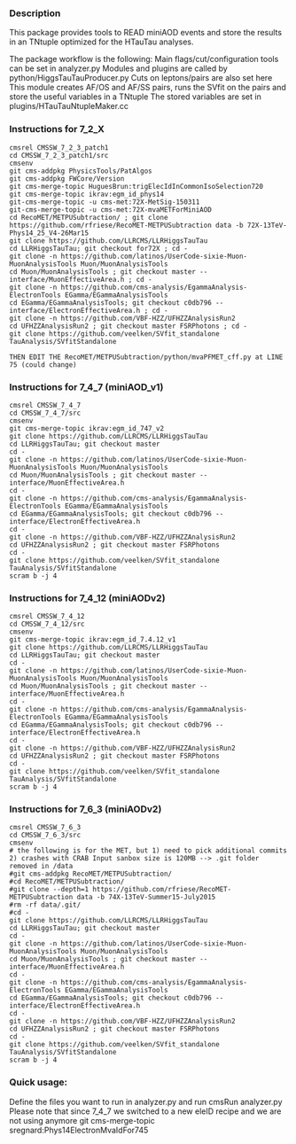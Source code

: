 ### Description

This package provides tools to READ miniAOD events and store the results in an TNtuple optimized for the HTauTau analyses.

The package workflow is the following:
Main flags/cut/configuration tools can be set in analyzer.py
Modules and plugins are called by python/HiggsTauTauProducer.py 
	Cuts on leptons/pairs are also set here
	This module creates AF/OS and AF/SS pairs, runs the SVfit on the pairs and store the useful variables in a TNtuple
The stored variables are set in plugins/HTauTauNtupleMaker.cc

### Instructions for 7_2_X

```
cmsrel CMSSW_7_2_3_patch1
cd CMSSW_7_2_3_patch1/src
cmsenv
git cms-addpkg PhysicsTools/PatAlgos
git cms-addpkg FWCore/Version
git cms-merge-topic HuguesBrun:trigElecIdInCommonIsoSelection720 
git cms-merge-topic ikrav:egm_id_phys14
git-cms-merge-topic -u cms-met:72X-MetSig-150311
git-cms-merge-topic -u cms-met:72X-mvaMETForMiniAOD
cd RecoMET/METPUSubtraction/ ; git clone https://github.com/rfriese/RecoMET-METPUSubtraction data -b 72X-13TeV-Phys14_25_V4-26Mar15 
git clone https://github.com/LLRCMS/LLRHiggsTauTau
cd LLRHiggsTauTau; git checkout for72X ; cd -
git clone -n https://github.com/latinos/UserCode-sixie-Muon-MuonAnalysisTools Muon/MuonAnalysisTools
cd Muon/MuonAnalysisTools ; git checkout master -- interface/MuonEffectiveArea.h ; cd -
git clone -n https://github.com/cms-analysis/EgammaAnalysis-ElectronTools EGamma/EGammaAnalysisTools
cd EGamma/EGammaAnalysisTools; git checkout c0db796 -- interface/ElectronEffectiveArea.h ; cd -
git clone -n https://github.com/VBF-HZZ/UFHZZAnalysisRun2
cd UFHZZAnalysisRun2 ; git checkout master FSRPhotons ; cd -
git clone https://github.com/veelken/SVfit_standalone TauAnalysis/SVfitStandalone

THEN EDIT THE RecoMET/METPUSubtraction/python/mvaPFMET_cff.py at LINE 75 (could change)
```

### Instructions for 7_4_7 (miniAOD_v1)

```
cmsrel CMSSW_7_4_7
cd CMSSW_7_4_7/src
cmsenv
git cms-merge-topic ikrav:egm_id_747_v2
git clone https://github.com/LLRCMS/LLRHiggsTauTau
cd LLRHiggsTauTau; git checkout master
cd -
git clone -n https://github.com/latinos/UserCode-sixie-Muon-MuonAnalysisTools Muon/MuonAnalysisTools
cd Muon/MuonAnalysisTools ; git checkout master -- interface/MuonEffectiveArea.h
cd -
git clone -n https://github.com/cms-analysis/EgammaAnalysis-ElectronTools EGamma/EGammaAnalysisTools
cd EGamma/EGammaAnalysisTools; git checkout c0db796 -- interface/ElectronEffectiveArea.h
cd -
git clone -n https://github.com/VBF-HZZ/UFHZZAnalysisRun2
cd UFHZZAnalysisRun2 ; git checkout master FSRPhotons
cd -
git clone https://github.com/veelken/SVfit_standalone TauAnalysis/SVfitStandalone
scram b -j 4
```

### Instructions for 7_4_12 (miniAODv2)

```
cmsrel CMSSW_7_4_12
cd CMSSW_7_4_12/src
cmsenv
git cms-merge-topic ikrav:egm_id_7.4.12_v1
git clone https://github.com/LLRCMS/LLRHiggsTauTau
cd LLRHiggsTauTau; git checkout master
cd -
git clone -n https://github.com/latinos/UserCode-sixie-Muon-MuonAnalysisTools Muon/MuonAnalysisTools
cd Muon/MuonAnalysisTools ; git checkout master -- interface/MuonEffectiveArea.h
cd -
git clone -n https://github.com/cms-analysis/EgammaAnalysis-ElectronTools EGamma/EGammaAnalysisTools
cd EGamma/EGammaAnalysisTools; git checkout c0db796 -- interface/ElectronEffectiveArea.h
cd -
git clone -n https://github.com/VBF-HZZ/UFHZZAnalysisRun2
cd UFHZZAnalysisRun2 ; git checkout master FSRPhotons
cd -
git clone https://github.com/veelken/SVfit_standalone TauAnalysis/SVfitStandalone
scram b -j 4
```

### Instructions for 7_6_3 (miniAODv2)

```
cmsrel CMSSW_7_6_3
cd CMSSW_7_6_3/src
cmsenv
# the following is for the MET, but 1) need to pick additional commits 2) crashes with CRAB Input sanbox size is 120MB --> .git folder removed in /data
#git cms-addpkg RecoMET/METPUSubtraction/
#cd RecoMET/METPUSubtraction/
#git clone --depth=1 https://github.com/rfriese/RecoMET-METPUSubtraction data -b 74X-13TeV-Summer15-July2015
#rm -rf data/.git/
#cd -
git clone https://github.com/LLRCMS/LLRHiggsTauTau
cd LLRHiggsTauTau; git checkout master
cd -
git clone -n https://github.com/latinos/UserCode-sixie-Muon-MuonAnalysisTools Muon/MuonAnalysisTools
cd Muon/MuonAnalysisTools ; git checkout master -- interface/MuonEffectiveArea.h
cd -
git clone -n https://github.com/cms-analysis/EgammaAnalysis-ElectronTools EGamma/EGammaAnalysisTools
cd EGamma/EGammaAnalysisTools; git checkout c0db796 -- interface/ElectronEffectiveArea.h
cd -
git clone -n https://github.com/VBF-HZZ/UFHZZAnalysisRun2
cd UFHZZAnalysisRun2 ; git checkout master FSRPhotons
cd -
git clone https://github.com/veelken/SVfit_standalone TauAnalysis/SVfitStandalone
scram b -j 4
```



### Quick usage:
Define the files you want to run in analyzer.py and run cmsRun analyzer.py
Please note that since 7_4_7 we switched to a new eleID recipe and we are not using anymore git cms-merge-topic sregnard:Phys14ElectronMvaIdFor745

